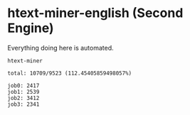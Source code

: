 # htext-miner-english (Second Engine)

Everything doing here is automated.

```
htext-miner

total: 10709/9523 (112.45405859498057%)

job0: 2417
job1: 2539
job2: 3412
job3: 2341
```